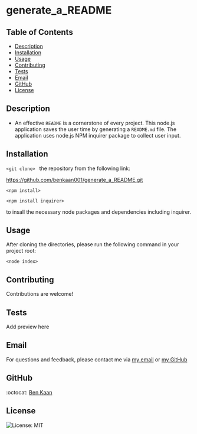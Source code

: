 # generate_a_README

  ## Table of Contents

  * [Description](#description)
  * [Installation](#installation)
  * [Usage](#usage)
  * [Contributing](#contributing)
  * [Tests](#tests)
  * [Email](#email)
  * [GitHub](#GitHub)
  * [License](#license)

  ## Description
  
  * An effective `README` is a cornerstone of every project. This node.js application saves the user time by generating a  `README.md` file. The application uses node.js NPM inquirer package to collect user input. 

  ## Installation

  ```<git clone> ``` the repository from the following link:
  
  https://github.com/benkaan001/generate_a_README.git 

  ```<npm install> ```

```<npm install inquirer> ```
  
  to insall the necessary node packages and dependencies including inquirer. 


  ## Usage
  
  After cloning the directories, please run the following command in your project root:

 ```<node index> ```

  ## Contributing
  
  Contributions are welcome!

  ## Tests
  
  Add preview here

  ## Email

  For questions and feedback, please contact me via [my email](mailto:benkaan001@gmail.com) or [my GitHub](https://www.github.com/benkaan001)

  ## GitHub

  :octocat: [Ben Kaan](https://www.github.com/benkaan001)
  

  ## License

  
  ![License: MIT](https://img.shields.io/badge/License-MIT-yellow.svg)

